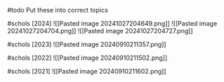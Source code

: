 
#todo 
	Put these into correct topics

#schols [2024]
![[Pasted image 20241027204649.png]]
![[Pasted image 20241027204704.png]]
![[Pasted image 20241027204727.png]]

#schols [2023]
![[Pasted image 20240910211357.png]]

#schols [2022]
![[Pasted image 20240910211502.png]]

#schols [2021]
![[Pasted image 20240910211602.png]]